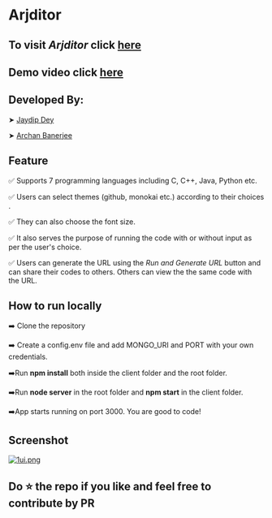 # **Arjditor**
## To visit *Arjditor* click [here](https://arjditor.herokuapp.com/)
## Demo video click [here](https://youtu.be/WegpX5JICYA)


## **Developed By**:
 ➤ [Jaydip Dey](https://github.com/jaydip1235)

 ➤ [Archan Banerjee](https://github.com/ArchanJS)

 ## **Feature**
✅ Supports 7 programming languages including C, C++, Java, Python etc.

✅ Users can select themes (github, monokai etc.) according to their choices .

✅ They can also choose the font size.

✅ It also serves the purpose of running the code with or without input as per the user's choice.

✅ Users can generate the URL using the *Run and Generate URL* button and can share their codes to others. Others can view the the same code with the URL.
## **How to run locally**
➡️ Clone the repository

➡️ Create a config.env file and add MONGO_URI and PORT with your own credentials.

➡️Run **npm install** both inside the client folder and the root folder.

➡️Run **node server** in the root folder and **npm start** in the client folder.

➡️App starts running on port 3000. You are good to code!
## **Screenshot**
[![1ui.png](https://i.postimg.cc/vBG0Yz74/1ui.png)](https://postimg.cc/Z9D8j6Mm)

## Do ⭐ the repo if you like and feel free to contribute by PR
